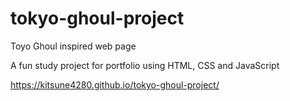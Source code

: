 # tokyo-ghoul-project
Toyo Ghoul inspired web page

A fun study project for portfolio using HTML, CSS and JavaScript

 https://kitsune4280.github.io/tokyo-ghoul-project/
